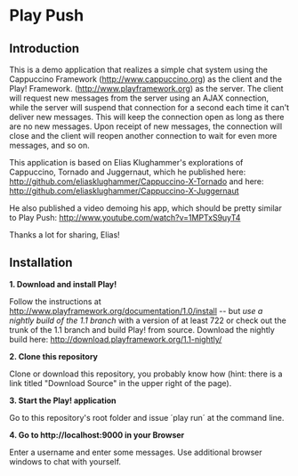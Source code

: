 Play Push
==========

## Introduction

This is a demo application that realizes a simple chat system using the Cappuccino Framework (http://www.cappuccino.org) as the client and the Play! Framework. (http://www.playframework.org) as the server. The client will request new messages from the server using an AJAX connection, while the server will suspend that 
connection for a second each time it can't deliver new messages. This will keep the connection open as long as there are no new messages. Upon receipt of new messages, 
the connection will close and the client will reopen another connection to wait for even more messages, and so on. 

This application is based on Elias Klughammer's explorations of Cappuccino, Tornado and Juggernaut, which he published here: http://github.com/eliasklughammer/Cappuccino-X-Tornado and here: http://github.com/eliasklughammer/Cappuccino-X-Juggernaut 

He also published a video demoing his app, which should be pretty similar to Play Push: http://www.youtube.com/watch?v=1MPTxS9uyT4

Thanks a lot for sharing, Elias! 

## Installation

__1. Download and install Play!__

Follow the instructions at http://www.playframework.org/documentation/1.0/install -- but *use a nightly build of the 1.1 branch* with a version of at least 722 or check out the trunk of the 1.1 branch and build Play! from source. Download the nightly build here: http://download.playframework.org/1.1-nightly/

__2. Clone this repository__

Clone or download this repository, you probably know how (hint: there is a link titled "Download Source" in the upper right of the page). 

__3. Start the Play! application__

Go to this repository's root folder and issue ´play run´ at the command line. 

__4. Go to http://localhost:9000 in your Browser__

Enter a username and enter some messages. Use additional browser windows to chat with yourself. 
